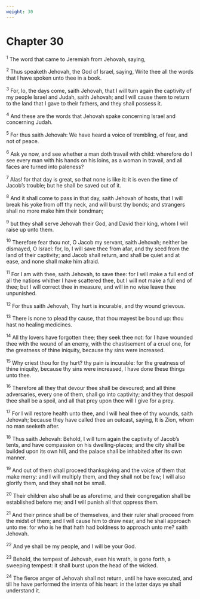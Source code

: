 ```yaml
---
weight: 30
---
```


# Chapter 30

<sup>1</sup> The word that came to Jeremiah from Jehovah, saying, 

<sup>2</sup> Thus speaketh Jehovah, the God of Israel, saying, Write thee all the words that I have spoken unto thee in a book. 

<sup>3</sup> For, lo, the days come, saith Jehovah, that I will turn again the captivity of my people Israel and Judah, saith Jehovah; and I will cause them to return to the land that I gave to their fathers, and they shall possess it. 

<sup>4</sup> And these are the words that Jehovah spake concerning Israel and concerning Judah. 

<sup>5</sup> For thus saith Jehovah: We have heard a voice of trembling, of fear, and not of peace. 

<sup>6</sup> Ask ye now, and see whether a man doth travail with child: wherefore do I see every man with his hands on his loins, as a woman in travail, and all faces are turned into paleness? 

<sup>7</sup> Alas! for that day is great, so that none is like it: it is even the time of Jacob’s trouble; but he shall be saved out of it. 

<sup>8</sup> And it shall come to pass in that day, saith Jehovah of hosts, that I will break his yoke from off thy neck, and will burst thy bonds; and strangers shall no more make him their bondman; 

<sup>9</sup> but they shall serve Jehovah their God, and David their king, whom I will raise up unto them. 

<sup>10</sup> Therefore fear thou not, O Jacob my servant, saith Jehovah; neither be dismayed, O Israel: for, lo, I will save thee from afar, and thy seed from the land of their captivity; and Jacob shall return, and shall be quiet and at ease, and none shall make him afraid. 

<sup>11</sup> For I am with thee, saith Jehovah, to save thee: for I will make a full end of all the nations whither I have scattered thee, but I will not make a full end of thee; but I will correct thee in measure, and will in no wise leave thee unpunished. 

<sup>12</sup> For thus saith Jehovah, Thy hurt is incurable, and thy wound grievous. 

<sup>13</sup> There is none to plead thy cause, that thou mayest be bound up: thou hast no healing medicines. 

<sup>14</sup> All thy lovers have forgotten thee; they seek thee not: for I have wounded thee with the wound of an enemy, with the chastisement of a cruel one, for the greatness of thine iniquity, because thy sins were increased. 

<sup>15</sup> Why criest thou for thy hurt? thy pain is incurable: for the greatness of thine iniquity, because thy sins were increased, I have done these things unto thee. 

<sup>16</sup> Therefore all they that devour thee shall be devoured; and all thine adversaries, every one of them, shall go into captivity; and they that despoil thee shall be a spoil, and all that prey upon thee will I give for a prey. 

<sup>17</sup> For I will restore health unto thee, and I will heal thee of thy wounds, saith Jehovah; because they have called thee an outcast, saying, It is Zion, whom no man seeketh after. 

<sup>18</sup> Thus saith Jehovah: Behold, I will turn again the captivity of Jacob’s tents, and have compassion on his dwelling-places; and the city shall be builded upon its own hill, and the palace shall be inhabited after its own manner. 

<sup>19</sup> And out of them shall proceed thanksgiving and the voice of them that make merry: and I will multiply them, and they shall not be few; I will also glorify them, and they shall not be small. 

<sup>20</sup> Their children also shall be as aforetime, and their congregation shall be established before me; and I will punish all that oppress them. 

<sup>21</sup> And their prince shall be of themselves, and their ruler shall proceed from the midst of them; and I will cause him to draw near, and he shall approach unto me: for who is he that hath had boldness to approach unto me? saith Jehovah. 

<sup>22</sup> And ye shall be my people, and I will be your God. 

<sup>23</sup> Behold, the tempest of Jehovah, even his wrath, is gone forth, a sweeping tempest: it shall burst upon the head of the wicked. 

<sup>24</sup> The fierce anger of Jehovah shall not return, until he have executed, and till he have performed the intents of his heart: in the latter days ye shall understand it. 


